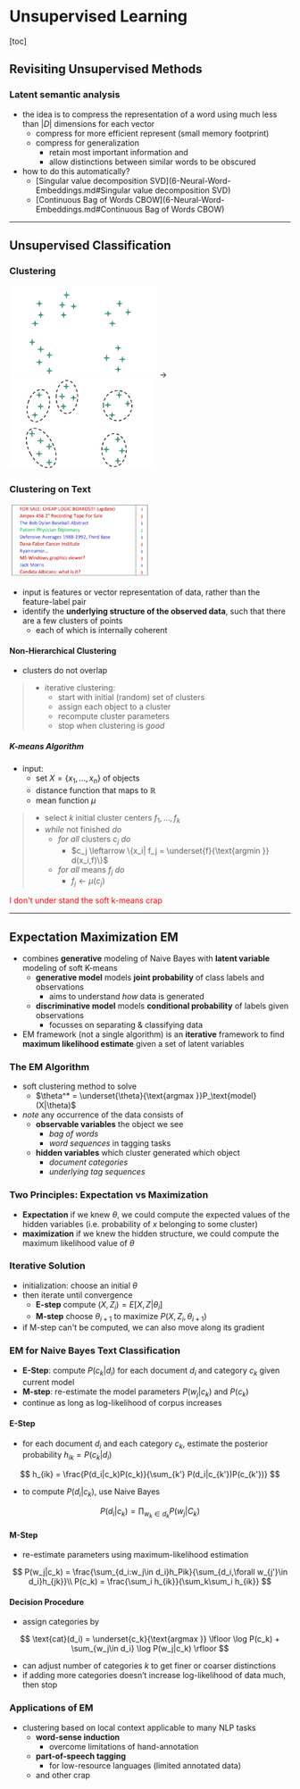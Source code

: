 # Unsupervised Learning

[toc]

## Revisiting Unsupervised Methods

### Latent semantic analysis

- the idea is to compress the representation of a word using much less than $|D|$ dimensions for each vector 
  - compress for more efficient represent (small memory footprint)
  - compress for generalization
    - retain most important information and 
    - allow distinctions between similar words to be obscured
- how to do this automatically?
  - [Singular value decomposition SVD](6-Neural-Word-Embeddings.md#Singular value decomposition SVD)
  - [Continuous Bag of Words CBOW](6-Neural-Word-Embeddings.md#Continuous Bag of Words CBOW)

---

## Unsupervised Classification

### Clustering

<img src="images/image-20231004231022128.png" alt="image-20231004231022128" style="zoom: 33%;" /> → <img src="images/image-20231004231038849.png" alt="image-20231004231038849" style="zoom:33%;" />

### Clustering on Text

<img src="images/image-20231004231108489.png" alt="image-20231004231108489" style="zoom:33%;" />

- input is features or vector representation of data, rather than the feature-label pair
- identify the **underlying structure of the observed data**, such that there are a few clusters of points
  - each of which is internally coherent

#### Non-Hierarchical Clustering

-  clusters do not overlap

> - iterative clustering:
>   - start with initial (random) set of clusters
>   - assign each object to a cluster 
>   - recompute cluster parameters
>   - stop when clustering is *good*

##### K-means Algorithm

- input:
  - set $X = \{x_1,...,x_n\}$ of objects
  - distance function that maps to $\mathbb R$
  - mean function $\mu$

> - select $k$ initial cluster centers $f_1,...,f_k$
> - *while* not finished *do*
>   - *for all* clusters $c_j$ *do*
>     - $c_j \leftarrow \{x_i| f_j  = \underset{f}{\text{argmin }} d(x_i,f)\}$
>   - *for all* means $f_j$ *do*
>     - $f_j \leftarrow \mu(c_j)$ 

<span style="color:red">I don't under stand the soft k-means crap</span>

---

## Expectation Maximization EM

- combines **generative** modeling of Naive Bayes with **latent variable** modeling of soft K-means
  - **generative model** models **joint probability** of class labels and observations
    - aims to understand *how* data is generated
  - **discriminative model** models **conditional probability** of labels given observations
    - focusses on separating & classifying data 
- EM framework (not a single algorithm) is an **iterative** framework to find **maximum likelihood estimate** given a set of latent variables

### The EM Algorithm

- soft clustering method to solve
  - $\theta^* = \underset{\theta}{\text{argmax }}P_\text{model}(X|\theta)$
- *note* any occurrence of the data consists of
  - **observable variables** the object we see
    - *bag of words*
    - *word sequences* in tagging tasks
  - **hidden variables** which cluster generated which object
    - *document categories*
    - *underlying tag sequences*

### Two Principles: Expectation vs Maximization

- **Expectation** if we knew $\theta$, we could compute the expected values of the hidden variables (i.e. probability of $x$ belonging to some cluster)
- **maximization** if we knew the hidden structure, we could compute the maximum likelihood value of $\theta$

### Iterative Solution

- initialization: choose an initial $\theta$
- then iterate until convergence
  - **E-step** compute $(X,Z_i) = E[X,Z|\theta_i]$
  - **M-step** choose $\theta_{i+1}$ to maximize $P(X,Z_i, \theta_{i+1})$
- if M-step can't be computed, we can also move along its gradient

### EM for Naive Bayes Text Classification

- **E-Step**: compute $P(c_k|d_i)$ for each document $d_i$ and category $c_k$ given current model
- **M-step**: re-estimate the model parameters $P(w_j|c_k)$ and $P(c_k)$
- continue as long as log-likelihood of corpus increases

#### E-Step

- for each document $d_i$ and each category $c_k$, estimate the posterior probability $h_{ik} = P(c_k|d_i)$

$$
h_{ik} = \frac{P(d_i|c_k)P(c_k)}{\sum_{k'} P(d_i|c_{k'})P(c_{k'})}
$$

- to compute $P(d_i|c_k)$, use Naive Bayes

$$
P(d_i|c_k) = \prod_{w_k\in d_k}P(w_j|C_k)
$$

#### M-Step

- re-estimate parameters using maximum-likelihood estimation

$$
P(w_j|c_k) = \frac{\sum_{d_i:w_j\in d_i}h_Pik}{\sum_{d_i,\forall w_{j'}\in d_i}h_{jk}}\\
P(c_k) = \frac{\sum_i h_{ik}}{\sum_k\sum_i h_{ik}}
$$

#### Decision Procedure

- assign categories by

$$
\text{cat}(d_i) = \underset{c_k}{\text{argmax }}
\lfloor \log P(c_k) + \sum_{w_j\in d_i} \log P(w_j|c_k) \rfloor
$$

- can adjust number of categories $k$ to get finer or coarser distinctions
- if adding more categories doesn’t increase log-likelihood of data much, then stop

### Applications of EM

- clustering based on local context applicable to many NLP tasks
  - **word-sense induction**
    - overcome limitations of hand-annotation
  - **part-of-speech tagging**
    - for low-resource languages (limited annotated data)
  - and other crap
